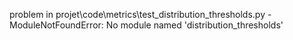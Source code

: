 problem in projet\code\metrics\test_distribution_thresholds.py - ModuleNotFoundError: No module named 'distribution_thresholds'
